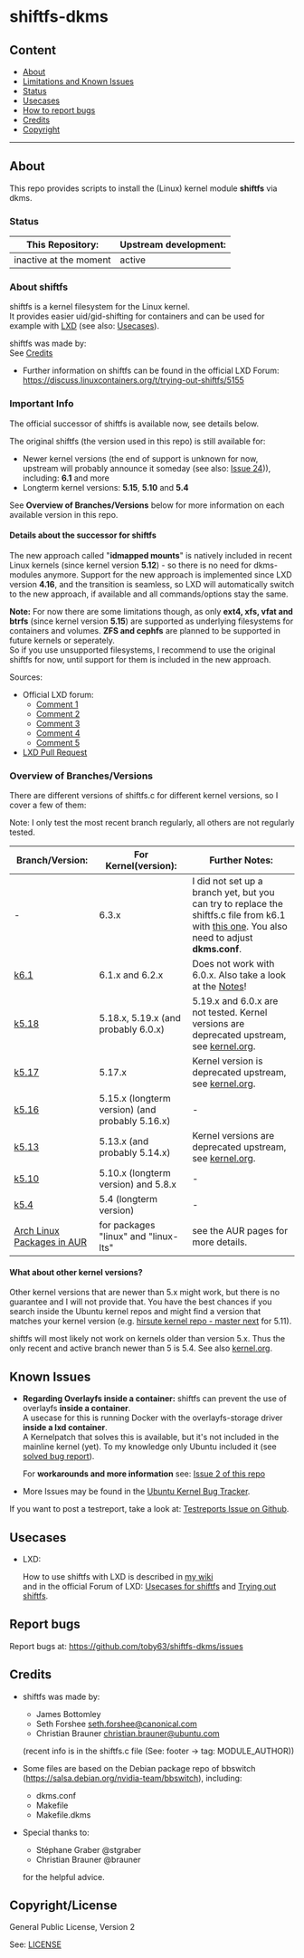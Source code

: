 
# shiftfs-dkms

## Content

* [About](#about)
* [Limitations and Known Issues](#known-issues)
* [Status](#status)
* [Usecases](#usecases)
* [How to report bugs](#report-bugs)
* [Credits](#credits)
* [Copyright](#copyrightlicense)

---

## About

This repo provides scripts to install the (Linux) kernel module **shiftfs** via dkms.   

### Status

This Repository: | Upstream development: |
--- | --- |
inactive at the moment | active |

### About shiftfs

shiftfs is a kernel filesystem for the Linux kernel.   
It provides easier uid/gid-shifting for containers and can be used for example with [LXD](https://linuxcontainers.org/lxd/) (see also: [Usecases](#usecases)).

shiftfs was made by:   
See [Credits](#credits)

* Further information on shiftfs can be found in the official LXD Forum:
https://discuss.linuxcontainers.org/t/trying-out-shiftfs/5155

### Important Info

The official successor of shiftfs is available now, see details below.   

The original shiftfs (the version used in this repo) is still available for:

- Newer kernel versions (the end of support is unknown for now, upstream will probably announce it someday (see also: [Issue 24](https://github.com/toby63/shiftfs-dkms/issues/24))), including: **6.1** and more
- Longterm kernel versions: **5.15**, **5.10** and **5.4**

See **Overview of Branches/Versions** below for more information on each available version in this repo.   

#### Details about the successor for shiftfs

The new approach called "**idmapped mounts**" is natively included in recent Linux kernels (since kernel version **5.12**) - so there is no need for dkms-modules anymore.
Support for the new approach is implemented since LXD version **4.16**, and the transition is seamless, so LXD will automatically switch to the new approach, if available and all commands/options stay the same.   

**Note:** For now there are some limitations though, as only **ext4, xfs, vfat and btrfs** (since kernel version **5.15**) are supported as underlying filesystems for containers and volumes. 
**ZFS and cephfs** are planned to be supported in future kernels or seperately.   
So if you use unsupported filesystems, I recommend to use the original shiftfs for now, until support for them is included in the new approach. 

Sources:

- Official LXD forum:
    - [Comment 1](https://discuss.linuxcontainers.org/t/shared-folder-between-container-and-host-is-cached/10725/2)
    - [Comment 2](https://discuss.linuxcontainers.org/t/lxd-4-16-has-been-released/11547/13)
    - [Comment 3](https://discuss.linuxcontainers.org/t/shared-folder-between-container-and-host-is-cached/10725/12)
    - [Comment 4](https://discuss.linuxcontainers.org/t/lxd-4-16-has-been-released/11547/16)
    - [Comment 5](https://discuss.linuxcontainers.org/t/lxd-4-16-has-been-released/11547/18)
- [LXD Pull Request](https://github.com/lxc/lxd/pull/8778)

### Overview of Branches/Versions

There are different versions of shiftfs.c for different kernel versions, so I cover a few of them:

Note: I only test the most recent branch regularly, all others are not regularly tested.

| Branch/Version: | For Kernel(version): | Further Notes: |
| --- | --- | --- |
| - | 6.3.x | I did not set up a branch yet, but you can try to replace the shiftfs.c file from k6.1 with [this one](https://git.launchpad.net/~ubuntu-kernel/ubuntu/+source/linux/+git/mantic/tree/fs/shiftfs.c?h=master-next&id=94b75e19475892372aca91a67f71f51121e6f714). You also need to adjust **dkms.conf**. |
| [k6.1](https://github.com/toby63/shiftfs-dkms/tree/k6.1) | 6.1.x and 6.2.x | Does not work with 6.0.x. Also take a look at the [Notes](https://github.com/toby63/shiftfs-dkms/blob/k6.1/README.md#about)! |
| [k5.18](https://github.com/toby63/shiftfs-dkms/tree/k5.18) | 5.18.x, 5.19.x (and probably 6.0.x) | 5.19.x and 6.0.x are not tested. Kernel versions are deprecated upstream, see [kernel.org](https://www.kernel.org/). |
| [k5.17](https://github.com/toby63/shiftfs-dkms/tree/k5.17) | 5.17.x | Kernel version is deprecated upstream, see [kernel.org](https://www.kernel.org/). |
| [k5.16](https://github.com/toby63/shiftfs-dkms/tree/k5.16) | 5.15.x (longterm version) (and probably 5.16.x) | - |
| [k5.13](https://github.com/toby63/shiftfs-dkms/tree/k5.13) | 5.13.x (and probably 5.14.x) | Kernel versions are deprecated upstream, see [kernel.org](https://www.kernel.org/). |
| [k5.10](https://github.com/toby63/shiftfs-dkms/tree/k5.10) | 5.10.x (longterm version) and 5.8.x | - |
| [k5.4](https://github.com/toby63/shiftfs-dkms/tree/k5.4) | 5.4 (longterm version) | - |
| [Arch Linux Packages in AUR](https://aur.archlinux.org/packages/?O=0&K=shiftfs) | for packages "linux" and "linux-lts" | see the AUR pages for more details. |

#### What about other kernel versions?

Other kernel versions that are newer than 5.x might work, but there is no guarantee and I will not provide that.
You have the best chances if you search inside the Ubuntu kernel repos and might find a version that matches your kernel version (e.g. [hirsute kernel repo - master next](https://git.launchpad.net/~ubuntu-kernel/ubuntu/+source/linux/+git/hirsute/tree/fs/shiftfs.c?h=master-next) for 5.11).

shiftfs will most likely not work on kernels older than version 5.x.
Thus the only recent and active branch newer than 5 is 5.4.
See also [kernel.org](https://www.kernel.org/).


## Known Issues

* **Regarding Overlayfs inside a container:**
shiftfs can prevent the use of overlayfs **inside a container**.      
A usecase for this is running Docker with the overlayfs-storage driver **inside a lxd container**.   
A Kernelpatch that solves this is available, but it's not included in the mainline kernel (yet).
To my knowledge only Ubuntu included it (see [solved bug report](https://bugs.launchpad.net/ubuntu/+source/linux/+bug/1846272)).

  For **workarounds and more information** see:
[Issue 2 of this repo](https://github.com/toby63/shiftfs-dkms/issues/2#issuecomment-614688392)


* More Issues may be found in the [Ubuntu Kernel Bug Tracker](https://bugs.launchpad.net/ubuntu/+source/linux?field.searchtext=shiftfs&search=Search&field.status%3Alist=NEW&field.status%3Alist=INCOMPLETE_WITH_RESPONSE&field.status%3Alist=INCOMPLETE_WITHOUT_RESPONSE&field.status%3Alist=CONFIRMED&field.status%3Alist=TRIAGED&field.status%3Alist=INPROGRESS&field.status%3Alist=FIXCOMMITTED&field.assignee=&field.bug_reporter=&field.omit_dupes=on&field.has_patch=&field.has_no_package=).


If you want to post a testreport, take a look at: [Testreports Issue on Github](https://github.com/toby63/shiftfs-dkms/issues/3).

## Usecases

* LXD:

  How to use shiftfs with LXD is described in [my wiki](https://github.com/toby63/shiftfs-dkms/wiki/Use-shiftfs-in-LXD)     
  and in the official Forum of LXD: [Usecases for shiftfs](https://discuss.linuxcontainers.org/t/lxd-usecases-of-shiftfs-volume-disk-share/7735) and [Trying out shiftfs](https://discuss.linuxcontainers.org/t/trying-out-shiftfs/5155).


## Report bugs

 Report bugs at:
 https://github.com/toby63/shiftfs-dkms/issues


## Credits

* shiftfs was made by:
   * James Bottomley
   * Seth Forshee <seth.forshee@canonical.com>
   * Christian Brauner <christian.brauner@ubuntu.com>   
   
   (recent info is in the shiftfs.c file (See: footer -> tag: MODULE_AUTHOR))

* Some files are based on the Debian package repo of bbswitch (https://salsa.debian.org/nvidia-team/bbswitch), including:
   * dkms.conf
   * Makefile
   * Makefile.dkms
   
* Special thanks to:
   * Stéphane Graber @stgraber
   * Christian Brauner @brauner   
   
  for the helpful advice.


## Copyright/License

General Public License, Version 2

See: [LICENSE](LICENSE)
